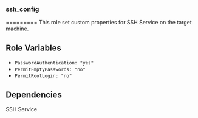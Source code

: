 ### ssh_config
=========
This role set custom properties for SSH Service on the target machine.


Role Variables
--------------
- `PasswordAuthentication: "yes"`
- `PermitEmptyPasswords: "no"`
- `PermitRootLogin: "no"`

Dependencies
------------
SSH Service